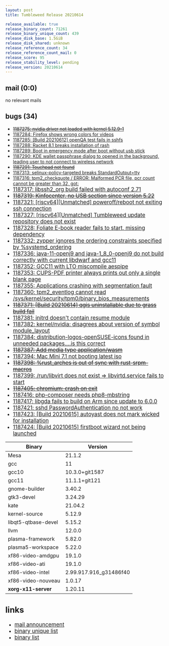 ```yaml
---
layout: post
title: Tumbleweed Release 20210614

release_available: true
release_binary_count: 71261
release_binary_unique_count: 439
release_disk_base: 1.5GiB
release_disk_shared: unknown
release_reference_count: 34
release_reference_count_mail: 0
release_score: 95
release_stability_level: pending
release_version: 20210614
---
```


## mail (0:0)

no relevant mails

## bugs (34)

<!--more-->

- ~~[1187275: nvidia driver not loaded with kernel 5.12.9-1](https://bugzilla.opensuse.org/show_bug.cgi?id=1187275)~~
- [1187284: Firefox shows wrong colors for videos](https://bugzilla.opensuse.org/show_bug.cgi?id=1187284)
- [1187285: \[Build 20210612\] openQA test fails in sshfs](https://bugzilla.opensuse.org/show_bug.cgi?id=1187285)
- [1187288: Racket 8.1 breaks installation of rash](https://bugzilla.opensuse.org/show_bug.cgi?id=1187288)
- [1187289: Boot in emergency mode after boot without usb stick](https://bugzilla.opensuse.org/show_bug.cgi?id=1187289)
- [1187290: KDE wallet passphrase dialog to opened in the background, leading user to not connect to wireless network](https://bugzilla.opensuse.org/show_bug.cgi?id=1187290)
- ~~[1187291: Touchpad not found](https://bugzilla.opensuse.org/show_bug.cgi?id=1187291)~~
- [1187313: selinux-policy-targeted breaks StandardOutput=tty](https://bugzilla.opensuse.org/show_bug.cgi?id=1187313)
- [1187316: tpm2_checkquote / ERROR: Malformed PCR file, pcr count cannot be greater than 32, got: <BIG NUMBER>](https://bugzilla.opensuse.org/show_bug.cgi?id=1187316)
- [1187317: libssh2_org build failed with autoconf 2.71](https://bugzilla.opensuse.org/show_bug.cgi?id=1187317)
- ~~[1187319: Kinfocenter, no USB section since version 5.22](https://bugzilla.opensuse.org/show_bug.cgi?id=1187319)~~
- [1187321: \[riscv64\]\[Unmatched\] poweroff/reboot not exiting ssh connection](https://bugzilla.opensuse.org/show_bug.cgi?id=1187321)
- [1187327: \[riscv64\]\[Unmatched\] Tumbleweed update repository does not exist](https://bugzilla.opensuse.org/show_bug.cgi?id=1187327)
- [1187328: Foliate E-book reader fails to start, missing dependency](https://bugzilla.opensuse.org/show_bug.cgi?id=1187328)
- [1187332: zypper ignores the ordering constraints specified by %systemd_ordering](https://bugzilla.opensuse.org/show_bug.cgi?id=1187332)
- [1187336: java-11-openj9 and java-1_8_0-openj9 do not build correctly with current libdwarf and gcc11](https://bugzilla.opensuse.org/show_bug.cgi?id=1187336)
- [1187352: GCC11 with LTO miscompile aespipe](https://bugzilla.opensuse.org/show_bug.cgi?id=1187352)
- [1187353: CUPS-PDF printer always prints out only a single blank page](https://bugzilla.opensuse.org/show_bug.cgi?id=1187353)
- [1187355: Applications crashing with segmentation fault](https://bugzilla.opensuse.org/show_bug.cgi?id=1187355)
- [1187360: tpm2_eventlog cannot read /sys/kernel/security/tpm0/binary_bios_measurements](https://bugzilla.opensuse.org/show_bug.cgi?id=1187360)
- ~~[1187371: \[Build 20210614\] qgis uninstallable due to grass build fail](https://bugzilla.opensuse.org/show_bug.cgi?id=1187371)~~
- [1187381: initrd doesn't contain resume module](https://bugzilla.opensuse.org/show_bug.cgi?id=1187381)
- [1187382: kernel/nvidia: disagrees about version of symbol module_layout](https://bugzilla.opensuse.org/show_bug.cgi?id=1187382)
- [1187384: distribution-logos-openSUSE-icons found in unneeded packages....is this correct](https://bugzilla.opensuse.org/show_bug.cgi?id=1187384)
- ~~[1187387: Add media type application/wasm](https://bugzilla.opensuse.org/show_bug.cgi?id=1187387)~~
- [1187394: Mac Mini 7.1 not booting latest iso](https://bugzilla.opensuse.org/show_bug.cgi?id=1187394)
- ~~[1187398: %rust_arches is out of sync with rust-srpm-macros](https://bugzilla.opensuse.org/show_bug.cgi?id=1187398)~~
- [1187399: /run/libvirt does not exist => libvirtd.service fails to start](https://bugzilla.opensuse.org/show_bug.cgi?id=1187399)
- ~~[1187405: chromium: crash on exit](https://bugzilla.opensuse.org/show_bug.cgi?id=1187405)~~
- [1187416: php-composer needs php8-mbstring](https://bugzilla.opensuse.org/show_bug.cgi?id=1187416)
- [1187417: libgda fails to build on Arm since update to 6.0.0](https://bugzilla.opensuse.org/show_bug.cgi?id=1187417)
- [1187421: sshd PasswordAuthentication no not work](https://bugzilla.opensuse.org/show_bug.cgi?id=1187421)
- [1187423: \[Build 20210615\] autoyast does not mark wicked for installation](https://bugzilla.opensuse.org/show_bug.cgi?id=1187423)
- [1187424: \[Build 20210615\] firstboot wizard not being launched](https://bugzilla.opensuse.org/show_bug.cgi?id=1187424)

Binary | Version
--- | ---
Mesa | 21.1.2
gcc | 11
gcc10 | 10.3.0+git1587
gcc11 | 11.1.1+git121
gnome-builder | 3.40.2
gtk3-devel | 3.24.29
kate | 21.04.2
kernel-source | 5.12.9
libqt5-qtbase-devel | 5.15.2
llvm | 12.0.0
plasma-framework | 5.82.0
plasma5-workspace | 5.22.0
xf86-video-amdgpu | 19.1.0
xf86-video-ati | 19.1.0
xf86-video-intel | 2.99.917.916_g31486f40
xf86-video-nouveau | 1.0.17
**xorg-x11-server** | 1.20.11

## links

- [mail announcement](https://github.com/boombatower/tumbleweed-review/issues/10)
- [binary unique list](http://download.opensuse.org/history/20210614/rpm.unique.list)
- [binary list](http://download.opensuse.org/history/20210614/rpm.list)
